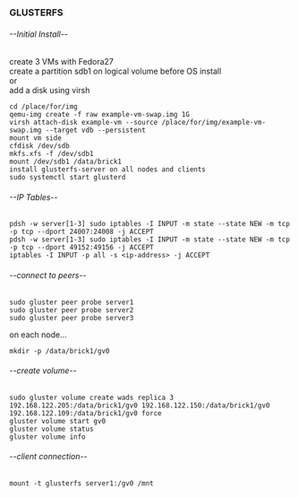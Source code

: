 ### GLUSTERFS
###### --Initial Install--
create 3 VMs with Fedora27  
create a partition sdb1 on logical volume before OS install  
or  
add a disk using virsh  
```
cd /place/for/img  
qemu-img create -f raw example-vm-swap.img 1G  
virsh attach-disk example-vm --source /place/for/img/example-vm-swap.img --target vdb --persistent  
mount vm side  
cfdisk /dev/sdb  
mkfs.xfs -f /dev/sdb1  
mount /dev/sdb1 /data/brick1  
install glusterfs-server on all nodes and clients  
sudo systemctl start glusterd  
```
###### --IP Tables--  
```
pdsh -w server[1-3] sudo iptables -I INPUT -m state --state NEW -m tcp -p tcp --dport 24007:24008 -j ACCEPT  
pdsh -w server[1-3] sudo iptables -I INPUT -m state --state NEW -m tcp -p tcp --dport 49152:49156 -j ACCEPT  
iptables -I INPUT -p all -s <ip-address> -j ACCEPT  
```
###### --connect to peers--  
```
sudo gluster peer probe server1  
sudo gluster peer probe server2  
sudo gluster peer probe server3  
```
on each node...  
```
mkdir -p /data/brick1/gv0  
```
###### --create volume--  
```
sudo gluster volume create wads replica 3 192.168.122.205:/data/brick1/gv0 192.168.122.150:/data/brick1/gv0 192.168.122.109:/data/brick1/gv0 force  
gluster volume start gv0  
gluster volume status  
gluster volume info  
```
###### --client connection--  
```
mount -t glusterfs server1:/gv0 /mnt  
```